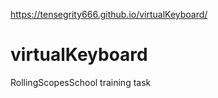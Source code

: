 https://tensegrity666.github.io/virtualKeyboard/

# virtualKeyboard
RollingScopesSchool training task
